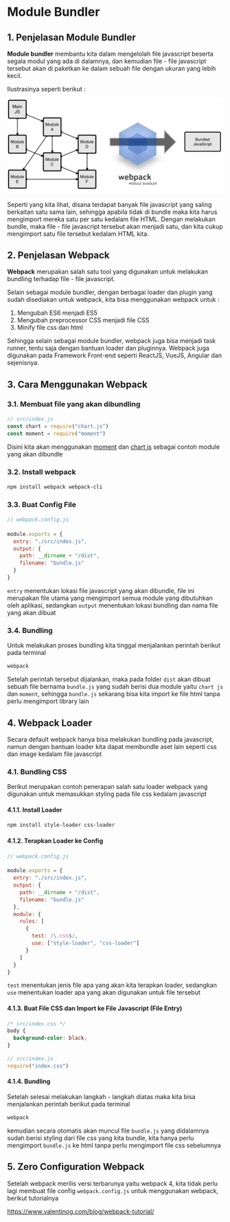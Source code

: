 # Module Bundler

## 1. Penjelasan Module Bundler

**Module bundler** membantu kita dalam mengelolah file javascript beserta segala modul yang ada di dalamnya, dan kemudian file - file javascript tersebut akan di paketkan ke dalam sebuah file dengan ukuran yang lebih kecil.

Ilustrasinya seperti berikut :

![module bundler](webpack-roadmap.png)

Seperti yang kita lihat, disana terdapat banyak file javascript yang saling berkaitan satu sama lain, sehingga apabila tidak di bundle maka kita harus mengimport mereka satu per satu kedalam file HTML. Dengan melakukan bundle, maka file - file javascript tersebut akan menjadi satu, dan kita cukup mengimport satu file tersebut kedalam HTML kita.

## 2. Penjelasan Webpack

**Webpack** merupakan salah satu tool yang digunakan untuk melakukan bundling terhadap file - file javascript.

Selain sebagai module bundler, dengan berbagai loader dan plugin yang sudah disediakan untuk webpack, kita bisa menggunakan webpack untuk :

1.  Mengubah ES6 menjadi ES5
2.  Mengubah preprocessor CSS menjadi file CSS
3.  Minify file css dan html

Sehingga selain sebagai module bundler, webpack juga bisa menjadi task runner, tentu saja dengan bantuan loader dan pluginnya. Webpack juga digunakan pada Framework Front-end seperti ReactJS, VueJS, Angular dan sejenisnya.

## 3. Cara Menggunakan Webpack

### 3.1. Membuat file yang akan dibundling

```javascript
// src/index.js
const chart = require("chart.js")
const moment = require("moment")
```

Disini kita akan menggunakan [moment](https://momentjs.com/) dan [chart js](https://www.chartjs.org/) sebagai contoh module yang akan dibundle

### 3.2. Install webpack

```bash
npm install webpack webpack-cli
```

### 3.3. Buat Config File

```javascript
// webpack.config.js

module.exports = {
  entry: "./src/index.js",
  output: {
    path: __dirname + "/dist",
    filename: "bundle.js"
  }
}
```

`entry` menentukan lokasi file javascript yang akan dibundle, file ini merupakan file utama yang mengimport semua module yang dibutuhkan oleh aplikasi, sedangkan `output` menentukan lokasi bundling dan nama file yang akan dibuat

### 3.4. Bundling

Untuk melakukan proses bundling kita tinggal menjalankan perintah berikut pada terminal

```bash
webpack
```

Setelah perintah tersebut dijalankan, maka pada folder `dist` akan dibuat sebuah file bernama `bundle.js` yang sudah berisi dua module yaitu `chart js` dan `moment`, sehingga `bundle.js` sekarang bisa kita import ke file html tanpa perlu mengimport library lain

## 4. Webpack Loader

Secara default webpack hanya bisa melakukan bundling pada javascript, namun dengan bantuan loader kita dapat membundle aset lain seperti css dan image kedalam file javascript

### 4.1. Bundling CSS

Berikut merupakan contoh penerapan salah satu loader webpack yang digunakan untuk memasukkan styling pada file css kedalam javascript

#### 4.1.1. Install Loader

```bash
npm install style-loader css-loader
```

#### 4.1.2. Terapkan Loader ke Config

```javascript
// webpack.config.js

module.exports = {
  entry: "./src/index.js",
  output: {
    path: __dirname + "/dist",
    filename: "bundle.js"
  },
  module: {
    rules: [
      {
        test: /\.css$/,
        use: ["style-loader", "css-loader"]
      }
    ]
  }
}
```

`test` menentukan jenis file apa yang akan kita terapkan loader, sedangkan `use` menentukan loader apa yang akan digunakan untuk file tersebut

#### 4.1.3. Buat File CSS dan Import ke File Javascript (File Entry)

```css
/* src/index.css */
body {
  background-color: black;
}
```

```javascript
// src/index.js
require("index.css")
```

#### 4.1.4. Bundling

Setelah selesai melakukan langkah - langkah diatas maka kita bisa menjalankan perintah berikut pada terminal

```bash
webpack
```

kemudian secara otomatis akan muncul file `bundle.js` yang didalamnya sudah berisi styling dari file css yang kita bundle, kita hanya perlu mengimport `bundle.js` ke html tanpa perlu mengimport file css sebelumnya

## 5. Zero Configuration Webpack

Setelah webpack merilis versi terbarunya yaitu webpack 4, kita tidak perlu lagi membuat file config `webpack.config.js` untuk menggunakan webpack, berikut tutorialnya

https://www.valentinog.com/blog/webpack-tutorial/
